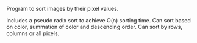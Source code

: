 Program to sort images by their pixel values.

Includes a pseudo radix sort to achieve O(n) sorting time.
Can sort based on color, summation of color and descending order.
Can sort by rows, columns or all pixels.
